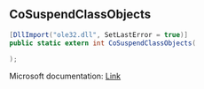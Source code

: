 ## CoSuspendClassObjects

```csharp
[DllImport("ole32.dll", SetLastError = true)]
public static extern int CoSuspendClassObjects(
   
);
```

Microsoft documentation: [Link](https://docs.microsoft.com/en-us/windows/win32/api/combaseapi/nf-combaseapi-cosuspendclassobjects)
